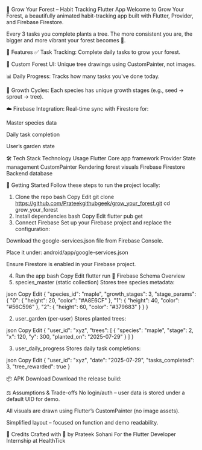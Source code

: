 🌱 Grow Your Forest – Habit Tracking Flutter App
Welcome to Grow Your Forest, a beautifully animated habit-tracking app built with Flutter, Provider, and Firebase Firestore.

Every 3 tasks you complete plants a tree. The more consistent you are, the bigger and more vibrant your forest becomes 🌳.

📱 Features
✅ Task Tracking: Complete daily tasks to grow your forest.

🌳 Custom Forest UI: Unique tree drawings using CustomPainter, not images.

📊 Daily Progress: Tracks how many tasks you've done today.

🔁 Growth Cycles: Each species has unique growth stages (e.g., seed → sprout → tree).

☁️ Firebase Integration: Real-time sync with Firestore for:

Master species data

Daily task completion

User’s garden state

🛠️ Tech Stack
Technology	Usage
Flutter	Core app framework
Provider	State management
CustomPainter	Rendering forest visuals
Firebase Firestore	Backend database

🚀 Getting Started
Follow these steps to run the project locally:

1. Clone the repo
bash
Copy
Edit
git clone https://github.com/Prateekgithubgeek/grow_your_forest.git
cd grow_your_forest
2. Install dependencies
bash
Copy
Edit
flutter pub get
3. Connect Firebase
Set up your Firebase project and replace the configuration:

Download the google-services.json file from Firebase Console.

Place it under:
android/app/google-services.json

Ensure Firestore is enabled in your Firebase project.

4. Run the app
bash
Copy
Edit
flutter run
📁 Firebase Schema Overview
1. species_master (static collection)
Stores tree species metadata:

json
Copy
Edit
{
  "species_id": "maple",
  "growth_stages": 3,
  "stage_params": {
    "0": { "height": 20, "color": "#A8E6CF" },
    "1": { "height": 40, "color": "#56C596" },
    "2": { "height": 60, "color": "#379683" }
  }
}

2. user_garden (per-user)
Stores planted trees:

json
Copy
Edit
{
  "user_id": "xyz",
  "trees": [
    {
      "species": "maple",
      "stage": 2,
      "x": 120,
      "y": 300,
      "planted_on": "2025-07-29"
    }
  ]
}

3. user_daily_progress
Stores daily task completions:

json
Copy
Edit
{
  "user_id": "xyz",
  "date": "2025-07-29",
  "tasks_completed": 3,
  "tree_rewarded": true
}


📦 APK Download
Download the release build:


⚖️ Assumptions & Trade-offs
No login/auth – user data is stored under a default UID for demo.

All visuals are drawn using Flutter’s CustomPainter (no image assets).

Simplified layout – focused on function and demo readability.

🙌 Credits
Crafted with 💚 by Prateek Sohani
For the Flutter Developer Internship at HealthTick
